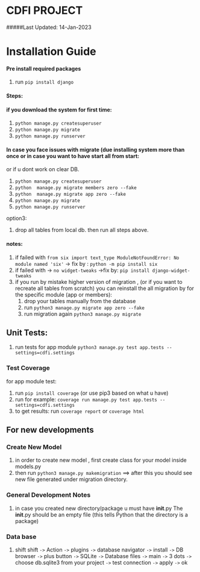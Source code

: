 # CDFI PROJECT 
#####Last Updated: 14-Jan-2023

# Installation Guide

#### Pre install required packages

1. run `pip install django`


#### Steps:
#### if you download the system for first time:
1. `python manage.py createsuperuser`
2. `python manage.py migrate`
3. `python manage.py runserver`

#### In case you face issues with migrate (due installing system more than once or in case you want to have start all from start:
or if u dont work on clear DB. 
1. `python manage.py createsuperuser`
2. `python  manage.py migrate members zero --fake`
3. `python  manage.py migrate app zero --fake`
4. `python manage.py migrate`
5. `python manage.py runserver`

option3:
1. drop all tables from local db.
then run all steps above.


#### notes:

1. if failed with
   `from six import text_type ModuleNotFoundError: No module named 'six'`
   -> fix by : `python -m pip install six`
2.  if failed with -> `no widget-tweaks` ->fix by: `pip install django-widget-tweaks`
3. if you run by mistake higher version of migration , (or if you want to recreate all tables from scratch)
   you can reinstall the all migration by for the specific module (app or members):
    1. drop your tables manually from the database
    2. run `python3 manage.py migrate app zero --fake`
    3. run migration again `python3 manage.py migrate`

## Unit Tests:

1. run tests for app module `python3 manage.py test app.tests --settings=cdfi.settings`

### Test Coverage 
for app module test:
1. run `pip install coverage` (or use pip3 based on what u have)
2. run for example: `coverage run manage.py test app.tests --settings=cdfi.settings`
3. to get results: run `coverage report` or `coverage html` 



## For new developments

### Create New Model

1. in order to create new model , first create class for your model inside models.py
2. then run `python3 manage.py makemigration`
   ==> after this you should see new file generated under migration directory.

### General Development Notes

1. in case you created new directory/package u must have __init__.py The __init__.py should be an empty file (this tells
   Python that the directory is a package)


### Data base
1. shift shift `->` Action `->` plugins `->` database navigator `->` install `->` DB browser `->` plus button `->` SQLite `->` 
Database files `->` main `->` 3 dots `-> `choose db.sqlite3 from your project `->` test connection `->` apply `->` ok                      